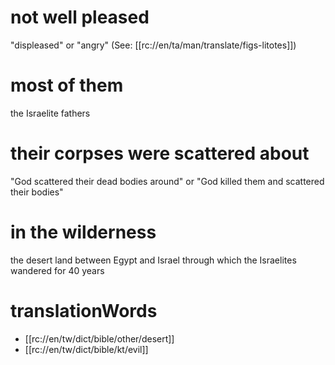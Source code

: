 # not well pleased

"displeased" or "angry" (See: [[rc://en/ta/man/translate/figs-litotes]])

# most of them

the Israelite fathers

# their corpses were scattered about

"God scattered their dead bodies around" or "God killed them and scattered their bodies"

# in the wilderness

the desert land between Egypt and Israel through which the Israelites wandered for 40 years

# translationWords

* [[rc://en/tw/dict/bible/other/desert]]
* [[rc://en/tw/dict/bible/kt/evil]]